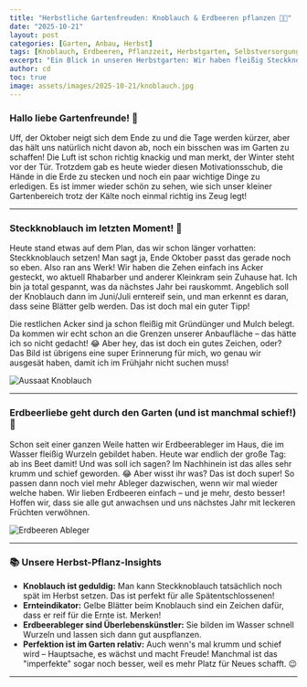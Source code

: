 ```yaml
---
title: "Herbstliche Gartenfreuden: Knoblauch & Erdbeeren pflanzen 🧄🍓"
date: "2025-10-21"
layout: post
categories: [Garten, Anbau, Herbst]
tags: [Knoblauch, Erdbeeren, Pflanzzeit, Herbstgarten, Selbstversorgung]
excerpt: "Ein Blick in unseren Herbstgarten: Wir haben fleißig Steckknoblauch und Erdbeerableger gepflanzt. Chaos und Freude garantiert!"
author: cd
toc: true
image: assets/images/2025-10-21/knoblauch.jpg
---
```


### Hallo liebe Gartenfreunde! 👋

Uff, der Oktober neigt sich dem Ende zu und die Tage werden kürzer, aber das hält uns natürlich nicht davon ab, noch ein bisschen was im Garten zu schaffen! Die Luft ist schon richtig knackig und man merkt, der Winter steht vor der Tür. Trotzdem gab es heute wieder diesen Motivationsschub, die Hände in die Erde zu stecken und noch ein paar wichtige Dinge zu erledigen. Es ist immer wieder schön zu sehen, wie sich unser kleiner Gartenbereich trotz der Kälte noch einmal richtig ins Zeug legt!

---

### Steckknoblauch im letzten Moment! 🧄

Heute stand etwas auf dem Plan, das wir schon länger vorhatten: Steckknoblauch setzen! Man sagt ja, Ende Oktober passt das gerade noch so eben. Also ran ans Werk! Wir haben die Zehen einfach ins Acker gesteckt, wo aktuell Rhabarber und anderer Kleinkram sein Zuhause hat. Ich bin ja total gespannt, was da nächstes Jahr bei rauskommt. Angeblich soll der Knoblauch dann im Juni/Juli erntereif sein, und man erkennt es daran, dass seine Blätter gelb werden. Das ist doch mal ein guter Tipp!

Die restlichen Acker sind ja schon fleißig mit Gründünger und Mulch belegt. Da kommen wir echt schon an die Grenzen unserer Anbaufläche – das hätte ich so nicht gedacht! 😂 Aber hey, das ist doch ein gutes Zeichen, oder? Das Bild ist übrigens eine super Erinnerung für mich, wo genau wir ausgesät haben, damit ich im Frühjahr nicht suchen muss!

![Aussaat Knoblauch](/assets/images/2025-10-21/knoblauch.jpg)

---

### Erdbeerliebe geht durch den Garten (und ist manchmal schief!) 🍓

Schon seit einer ganzen Weile hatten wir Erdbeerableger im Haus, die im Wasser fleißig Wurzeln gebildet haben. Heute war endlich der große Tag: ab ins Beet damit! Und was soll ich sagen? Im Nachhinein ist das alles sehr krumm und schief geworden. 😂 Aber wisst ihr was? Das ist doch super! So passen dann noch viel mehr Ableger dazwischen, wenn wir mal wieder welche haben. Wir lieben Erdbeeren einfach – und je mehr, desto besser! Hoffen wir, dass sie alle gut anwachsen und uns nächstes Jahr mit leckeren Früchten verwöhnen.

![Erdbeeren Ableger](/assets/images/2025-10-21/erdbeeren.jpg)

---

### 📚 Unsere Herbst-Pflanz-Insights

*   **Knoblauch ist geduldig:** Man kann Steckknoblauch tatsächlich noch spät im Herbst setzen. Das ist perfekt für alle Spätentschlossenen!
*   **Ernteindikator:** Gelbe Blätter beim Knoblauch sind ein Zeichen dafür, dass er reif für die Ernte ist. Merken!
*   **Erdbeerableger sind Überlebenskünstler:** Sie bilden im Wasser schnell Wurzeln und lassen sich dann gut auspflanzen.
*   **Perfektion ist im Garten relativ:** Auch wenn's mal krumm und schief wird – Hauptsache, es wächst und macht Freude! Manchmal ist das "imperfekte" sogar noch besser, weil es mehr Platz für Neues schafft. 😉

---